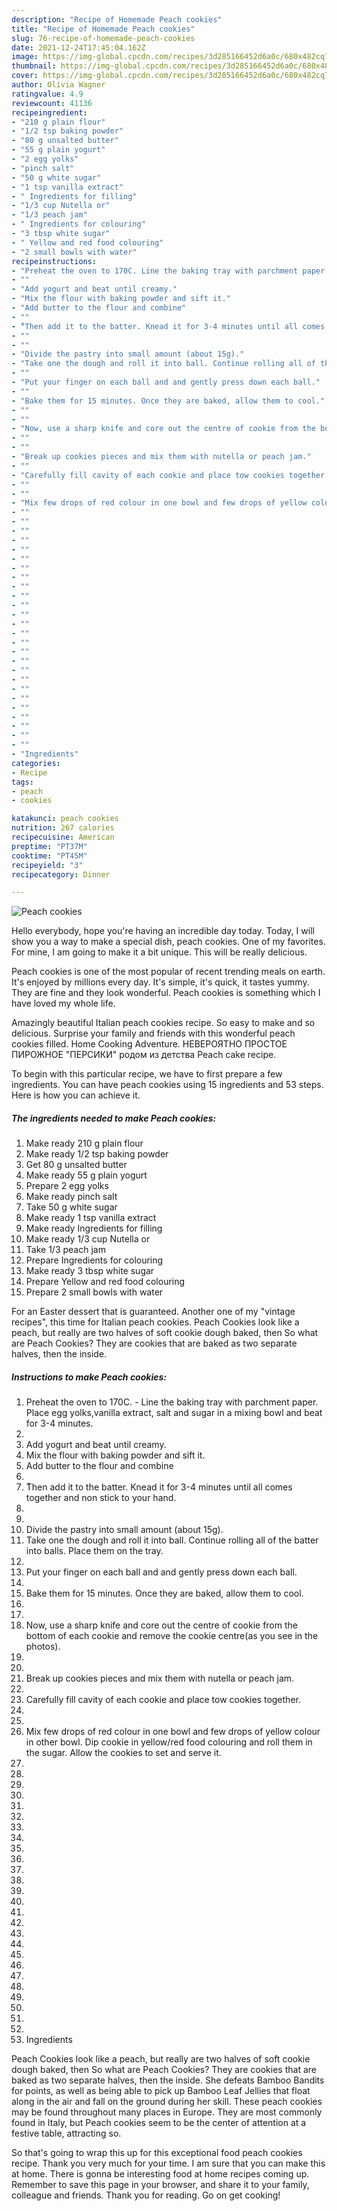 ```yaml
---
description: "Recipe of Homemade Peach cookies"
title: "Recipe of Homemade Peach cookies"
slug: 76-recipe-of-homemade-peach-cookies
date: 2021-12-24T17:45:04.162Z
image: https://img-global.cpcdn.com/recipes/3d285166452d6a0c/680x482cq70/peach-cookies-recipe-main-photo.jpg
thumbnail: https://img-global.cpcdn.com/recipes/3d285166452d6a0c/680x482cq70/peach-cookies-recipe-main-photo.jpg
cover: https://img-global.cpcdn.com/recipes/3d285166452d6a0c/680x482cq70/peach-cookies-recipe-main-photo.jpg
author: Olivia Wagner
ratingvalue: 4.9
reviewcount: 41136
recipeingredient:
- "210 g plain flour"
- "1/2 tsp baking powder"
- "80 g unsalted butter"
- "55 g plain yogurt"
- "2 egg yolks"
- "pinch salt"
- "50 g white sugar"
- "1 tsp vanilla extract"
- " Ingredients for filling"
- "1/3 cup Nutella or"
- "1/3 peach jam"
- " Ingredients for colouring"
- "3 tbsp white sugar"
- " Yellow and red food colouring"
- "2 small bowls with water"
recipeinstructions:
- "Preheat the oven to 170C. Line the baking tray with parchment paper. Place egg yolks,vanilla extract, salt and sugar in a mixing bowl and beat for 3-4 minutes."
- ""
- "Add yogurt and beat until creamy."
- "Mix the flour with baking powder and sift it."
- "Add butter to the flour and combine"
- ""
- "ُThen add it to the batter. Knead it for 3-4 minutes until all comes together and non stick to your hand."
- ""
- ""
- "Divide the pastry into small amount (about 15g)."
- "Take one the dough and roll it into ball. Continue rolling all of the batter into balls. Place them on the tray."
- ""
- "Put your finger on each ball and and gently press down each ball."
- ""
- "Bake them for 15 minutes. Once they are baked, allow them to cool."
- ""
- ""
- "Now, use a sharp knife and core out the centre of cookie from the bottom of each cookie and remove the cookie centre(as you see in the photos)."
- ""
- ""
- "Break up cookies pieces and mix them with nutella or peach jam."
- ""
- "Carefully fill cavity of each cookie and place tow cookies together."
- ""
- ""
- "Mix few drops of red colour in one bowl and few drops of yellow colour in other bowl. Dip cookie in yellow/red food colouring and roll them in the sugar. Allow the cookies to set and serve it."
- ""
- ""
- ""
- ""
- ""
- ""
- ""
- ""
- ""
- ""
- ""
- ""
- ""
- ""
- ""
- ""
- ""
- ""
- ""
- ""
- ""
- ""
- ""
- ""
- ""
- ""
- "Ingredients"
categories:
- Recipe
tags:
- peach
- cookies

katakunci: peach cookies 
nutrition: 267 calories
recipecuisine: American
preptime: "PT37M"
cooktime: "PT45M"
recipeyield: "3"
recipecategory: Dinner

---
```



![Peach cookies](https://img-global.cpcdn.com/recipes/3d285166452d6a0c/680x482cq70/peach-cookies-recipe-main-photo.jpg)

Hello everybody, hope you're having an incredible day today. Today, I will show you a way to make a special dish, peach cookies. One of my favorites. For mine, I am going to make it a bit unique. This will be really delicious.

Peach cookies is one of the most popular of recent trending meals on earth. It's enjoyed by millions every day. It's simple, it's quick, it tastes yummy. They are fine and they look wonderful. Peach cookies is something which I have loved my whole life.

Amazingly beautiful Italian peach cookies recipe. So easy to make and so delicious. Surprise your family and friends with this wonderful peach cookies filled. Home Cooking Adventure. НЕВЕРОЯТНО ПРОСТОЕ ПИРОЖНОЕ &#34;ПЕРСИКИ&#34; родом из детства Peach cake recipe.


To begin with this particular recipe, we have to first prepare a few ingredients. You can have peach cookies using 15 ingredients and 53 steps. Here is how you can achieve it.

<!--inarticleads1-->

##### The ingredients needed to make Peach cookies:

1. Make ready 210 g plain flour
1. Make ready 1/2 tsp baking powder
1. Get 80 g unsalted butter
1. Make ready 55 g plain yogurt
1. Prepare 2 egg yolks
1. Make ready pinch salt
1. Take 50 g white sugar
1. Make ready 1 tsp vanilla extract
1. Make ready  Ingredients for filling
1. Make ready 1/3 cup Nutella or
1. Take 1/3 peach jam
1. Prepare  Ingredients for colouring
1. Make ready 3 tbsp white sugar
1. Prepare  Yellow and red food colouring
1. Prepare 2 small bowls with water


For an Easter dessert that is guaranteed. Another one of my &#34;vintage recipes&#34;, this time for Italian peach cookies. Peach Cookies look like a peach, but really are two halves of soft cookie dough baked, then So what are Peach Cookies? They are cookies that are baked as two separate halves, then the inside. 

<!--inarticleads2-->

##### Instructions to make Peach cookies:

1. Preheat the oven to 170C. - Line the baking tray with parchment paper. Place egg yolks,vanilla extract, salt and sugar in a mixing bowl and beat for 3-4 minutes.
1. 
1. Add yogurt and beat until creamy.
1. Mix the flour with baking powder and sift it.
1. Add butter to the flour and combine
1. 
1. ُThen add it to the batter. Knead it for 3-4 minutes until all comes together and non stick to your hand.
1. 
1. 
1. Divide the pastry into small amount (about 15g).
1. Take one the dough and roll it into ball. Continue rolling all of the batter into balls. Place them on the tray.
1. 
1. Put your finger on each ball and and gently press down each ball.
1. 
1. Bake them for 15 minutes. Once they are baked, allow them to cool.
1. 
1. 
1. Now, use a sharp knife and core out the centre of cookie from the bottom of each cookie and remove the cookie centre(as you see in the photos).
1. 
1. 
1. Break up cookies pieces and mix them with nutella or peach jam.
1. 
1. Carefully fill cavity of each cookie and place tow cookies together.
1. 
1. 
1. Mix few drops of red colour in one bowl and few drops of yellow colour in other bowl. Dip cookie in yellow/red food colouring and roll them in the sugar. Allow the cookies to set and serve it.
1. 
1. 
1. 
1. 
1. 
1. 
1. 
1. 
1. 
1. 
1. 
1. 
1. 
1. 
1. 
1. 
1. 
1. 
1. 
1. 
1. 
1. 
1. 
1. 
1. 
1. 
1. Ingredients


Peach Cookies look like a peach, but really are two halves of soft cookie dough baked, then So what are Peach Cookies? They are cookies that are baked as two separate halves, then the inside. She defeats Bamboo Bandits for points, as well as being able to pick up Bamboo Leaf Jellies that float along in the air and fall on the ground during her skill. These peach cookies may be found throughout many places in Europe. They are most commonly found in Italy, but Peach cookies seem to be the center of attention at a festive table, attracting so. 

So that's going to wrap this up for this exceptional food peach cookies recipe. Thank you very much for your time. I am sure that you can make this at home. There is gonna be interesting food at home recipes coming up. Remember to save this page in your browser, and share it to your family, colleague and friends. Thank you for reading. Go on get cooking!
